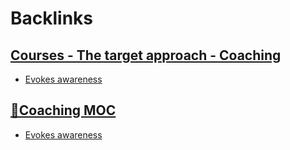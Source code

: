 
# Backlinks
## [Courses - The target approach - Coaching](<Courses - The target approach - Coaching.md>)
- [Evokes awareness](<Evokes awareness.md>)

## [🧭Coaching MOC](<🧭Coaching MOC.md>)
- [Evokes awareness](<Evokes awareness.md>)

